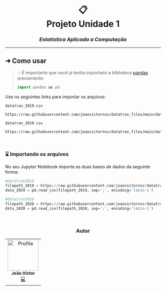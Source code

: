 <div align="center">

  # 📋<br>Projeto Unidade 1
  ### *Estatística Aplicada a Computação*
  
</div>

---

## ➜ Como usar
> 💡 É importante que você já tenha importado a biblioteca [pandas](https://pandas.pydata.org/) previamente: 
> ```python
> import pandas as pd
> ```

Use os seguintes links para importar os arquivos:
<br>

`datatran_2019.csv`
```
https://raw.githubusercontent.com/joaovictornsv/datatran_files/main/datatran2019.csv
```
`datatran_2019.csv`
```
https://raw.githubusercontent.com/joaovictornsv/datatran_files/main/datatran2020.csv
```
<br>

### ⌛ Importando os arquivos
No seu Jupyter Notebook importe as duas bases de dados da seguinte forma:

```python
#datatran2019
filepath_2019 = https://raw.githubusercontent.com/joaovictornsv/datatran_files/main/datatran2019.csv
data_2019 = pd.read_csv(filepath_2019, sep=';', encoding='latin-1')

#datatran2020
filepath_2020 = https://raw.githubusercontent.com/joaovictornsv/datatran_files/main/datatran2020.csv
data_2020 = pd.read_csv(filepath_2020, sep=';', encoding='latin-1')
```
<br>

<div align="center">
  
### Autor
<table>
  <tr>
    <td align="center">
      <a href="https://github.com/joaovictornsv">
        <img src="https://github.com/joaovictornsv.png" width="100px;" alt="Profile"/><br/>
        <sub><b>João Victor</b></sub>
       </a><br/>
       <a href="https://github.com/joaovictornsv" title="Code">💻</a>
      </td>
  <tr>
</table>
</div>
